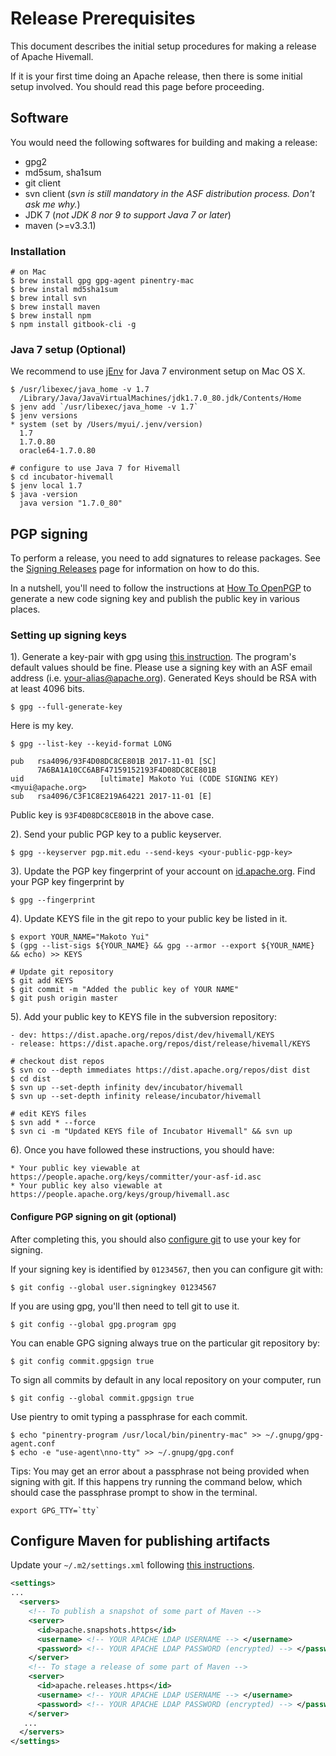 <!--
  Licensed to the Apache Software Foundation (ASF) under one
  or more contributor license agreements.  See the NOTICE file
  distributed with this work for additional information
  regarding copyright ownership.  The ASF licenses this file
  to you under the Apache License, Version 2.0 (the
  "License"); you may not use this file except in compliance
  with the License.  You may obtain a copy of the License at

    http://www.apache.org/licenses/LICENSE-2.0

  Unless required by applicable law or agreed to in writing,
  software distributed under the License is distributed on an
  "AS IS" BASIS, WITHOUT WARRANTIES OR CONDITIONS OF ANY
  KIND, either express or implied.  See the License for the
  specific language governing permissions and limitations
  under the License.
-->

# Release Prerequisites

This document describes the initial setup procedures for making a release of Apache Hivemall.

If it is your first time doing an Apache release, then there is some initial setup involved. You should read this page before proceeding. 

## Software

You would need the following softwares for building and making a release:

- gpg2
- md5sum, sha1sum
- git client
- svn client (_svn is still mandatory in the ASF distribution process. Don't ask me why._)
- JDK 7 (_not JDK 8 nor 9 to support Java 7 or later_)
- maven (>=v3.3.1)

### Installation

	# on Mac
	$ brew install gpg gpg-agent pinentry-mac
	$ brew instal md5sha1sum
	$ brew intall svn
	$ brew install maven
	$ brew install npm
	$ npm install gitbook-cli -g

### Java 7 setup (Optional)

We recommend to use [jEnv](http://www.jenv.be/) for Java 7 environment setup on Mac OS X.

	$ /usr/libexec/java_home -v 1.7
	  /Library/Java/JavaVirtualMachines/jdk1.7.0_80.jdk/Contents/Home
	$ jenv add `/usr/libexec/java_home -v 1.7`
	$ jenv versions
	* system (set by /Users/myui/.jenv/version)
	  1.7
	  1.7.0.80
	  oracle64-1.7.0.80
	
	# configure to use Java 7 for Hivemall
	$ cd incubator-hivemall
	$ jenv local 1.7
	$ java -version
	  java version "1.7.0_80"

## PGP signing

To perform a release, you need to add signatures to release packages.
See the [Signing Releases](http://www.apache.org/dev/release-signing.html) page for information on how to do this.

In a nutshell, you'll need to follow the instructions at [How To OpenPGP](http://www.apache.org/dev/openpgp.html#generate-key) to generate a new code signing key and publish the public key in various places.

### Setting up signing keys

1). Generate a key-pair with gpg using [this instruction](http://www.apache.org/dev/openpgp.html#key-gen-generate-key). The program's default values should be fine. Please use a signing key with an ASF email address (i.e. your-alias@apache.org). Generated Keys should be RSA with at least 4096 bits.

	$ gpg --full-generate-key

Here is my key.

	$ gpg --list-key --keyid-format LONG
	
	pub   rsa4096/93F4D08DC8CE801B 2017-11-01 [SC]
	      7A6BA1A10CC6ABF47159152193F4D08DC8CE801B
	uid                 [ultimate] Makoto Yui (CODE SIGNING KEY) <myui@apache.org>
	sub   rsa4096/C3F1C8E219A64221 2017-11-01 [E]

Public key is `93F4D08DC8CE801B` in the above case.

2). Send your public PGP key to a public keyserver.

	$ gpg --keyserver pgp.mit.edu --send-keys <your-public-pgp-key>

3). Update the PGP key fingerprint of your account on [id.apache.org](http://id.apache.org). Find your PGP key fingerprint by 

	$ gpg --fingerprint

4). Update KEYS file in the git repo to your public key be listed in it.

	$ export YOUR_NAME="Makoto Yui"
	$ (gpg --list-sigs ${YOUR_NAME} && gpg --armor --export ${YOUR_NAME} && echo) >> KEYS
	
	# Update git repository
	$ git add KEYS
	$ git commit -m "Added the public key of YOUR NAME"
	$ git push origin master

5). Add your public key to KEYS file in the subversion repository:

	- dev: https://dist.apache.org/repos/dist/dev/hivemall/KEYS
	- release: https://dist.apache.org/repos/dist/release/hivemall/KEYS

	# checkout dist repos
	$ svn co --depth immediates https://dist.apache.org/repos/dist dist
	$ cd dist
	$ svn up --set-depth infinity dev/incubator/hivemall
	$ svn up --set-depth infinity release/incubator/hivemall
	
	# edit KEYS files
	$ svn add * --force
	$ svn ci -m "Updated KEYS file of Incubator Hivemall" && svn up

6). Once you have followed these instructions, you should have:

	* Your public key viewable at https://people.apache.org/keys/committer/your-asf-id.asc
	* Your public key also viewable at https://people.apache.org/keys/group/hivemall.asc

#### Configure PGP signing on git (optional)

After completing this, you should also [configure git](https://git-scm.com/book/en/v2/Git-Tools-Signing-Your-Work) to use your key for signing.

If your signing key is identified by `01234567`, then you can configure git with:

    $ git config --global user.signingkey 01234567

If you are using gpg, you'll then need to tell git to use it.

    $ git config --global gpg.program gpg

You can enable GPG signing always true on the particular git repository by:

	$ git config commit.gpgsign true

To sign all commits by default in any local repository on your computer, run

	$ git config --global commit.gpgsign true

Use pientry to omit typing a passphrase for each commit.

	$ echo "pinentry-program /usr/local/bin/pinentry-mac" >> ~/.gnupg/gpg-agent.conf
	$ echo -e "use-agent\nno-tty" >> ~/.gnupg/gpg.conf

Tips: You may get an error about a passphrase not being provided when signing with git.  If this happens try running the command below, which should case the passphrase prompt to show in the terminal.

    export GPG_TTY=`tty`

## Configure Maven for publishing artifacts

Update your `~/.m2/settings.xml` following [this instructions](http://www.apache.org/dev/publishing-maven-artifacts.html#dev-env).

```xml
<settings>
...
  <servers>
    <!-- To publish a snapshot of some part of Maven -->
    <server>
      <id>apache.snapshots.https</id>
      <username> <!-- YOUR APACHE LDAP USERNAME --> </username>
      <password> <!-- YOUR APACHE LDAP PASSWORD (encrypted) --> </password>
    </server>
    <!-- To stage a release of some part of Maven -->
    <server>
      <id>apache.releases.https</id>
      <username> <!-- YOUR APACHE LDAP USERNAME --> </username>
      <password> <!-- YOUR APACHE LDAP PASSWORD (encrypted) --> </password>
    </server>
   ...
  </servers>
</settings>
```
